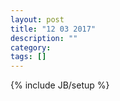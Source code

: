 ```yaml
---
layout: post
title: "12 03 2017"
description: ""
category: 
tags: []
---
```

{% include JB/setup %}
